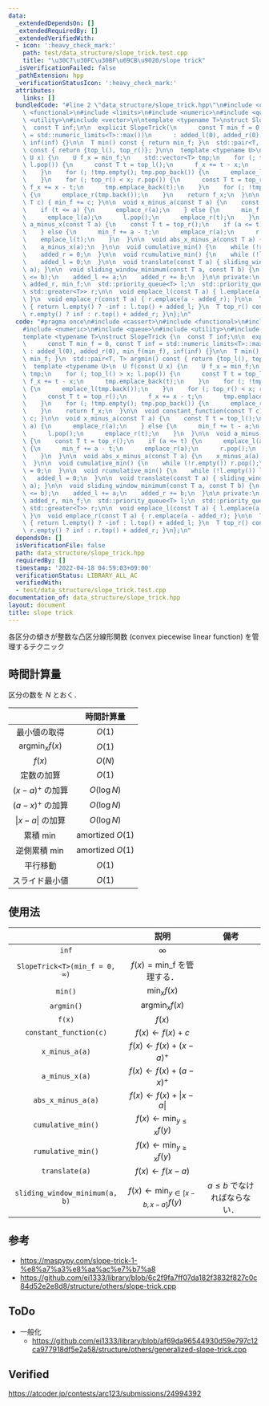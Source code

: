```yaml
---
data:
  _extendedDependsOn: []
  _extendedRequiredBy: []
  _extendedVerifiedWith:
  - icon: ':heavy_check_mark:'
    path: test/data_structure/slope_trick.test.cpp
    title: "\u30C7\u30FC\u30BF\u69CB\u9020/slope trick"
  _isVerificationFailed: false
  _pathExtension: hpp
  _verificationStatusIcon: ':heavy_check_mark:'
  attributes:
    links: []
  bundledCode: "#line 2 \"data_structure/slope_trick.hpp\"\n#include <cassert>\n#include\
    \ <functional>\n#include <limits>\n#include <numeric>\n#include <queue>\n#include\
    \ <utility>\n#include <vector>\n\ntemplate <typename T>\nstruct SlopeTrick {\n\
    \  const T inf;\n\n  explicit SlopeTrick(\n      const T min_f = 0, const T inf\
    \ = std::numeric_limits<T>::max())\n      : added_l(0), added_r(0), min_f(min_f),\
    \ inf(inf) {}\n\n  T min() const { return min_f; }\n  std::pair<T, T> argmin()\
    \ const { return {top_l(), top_r()}; }\n\n  template <typename U>\n  U f(const\
    \ U x) {\n    U f_x = min_f;\n    std::vector<T> tmp;\n    for (; top_l() > x;\
    \ l.pop()) {\n      const T t = top_l();\n      f_x += t - x;\n      tmp.emplace_back(t);\n\
    \    }\n    for (; !tmp.empty(); tmp.pop_back()) {\n      emplace_l(tmp.back());\n\
    \    }\n    for (; top_r() < x; r.pop()) {\n      const T t = top_r();\n     \
    \ f_x += x - t;\n      tmp.emplace_back(t);\n    }\n    for (; !tmp.empty(); tmp.pop_back())\
    \ {\n      emplace_r(tmp.back());\n    }\n    return f_x;\n  }\n\n  void constant_function(const\
    \ T c) { min_f += c; }\n\n  void x_minus_a(const T a) {\n    const T t = top_l();\n\
    \    if (t <= a) {\n      emplace_r(a);\n    } else {\n      min_f += t - a;\n\
    \      emplace_l(a);\n      l.pop();\n      emplace_r(t);\n    }\n  }\n\n  void\
    \ a_minus_x(const T a) {\n    const T t = top_r();\n    if (a <= t) {\n      emplace_l(a);\n\
    \    } else {\n      min_f += a - t;\n      emplace_r(a);\n      r.pop();\n  \
    \    emplace_l(t);\n    }\n  }\n\n  void abs_x_minus_a(const T a) {\n    x_minus_a(a);\n\
    \    a_minus_x(a);\n  }\n\n  void cumulative_min() {\n    while (!r.empty()) r.pop();\n\
    \    added_r = 0;\n  }\n\n  void rcumulative_min() {\n    while (!l.empty()) l.pop();\n\
    \    added_l = 0;\n  }\n\n  void translate(const T a) { sliding_window_minimum(a,\
    \ a); }\n\n  void sliding_window_minimum(const T a, const T b) {\n    assert(a\
    \ <= b);\n    added_l += a;\n    added_r += b;\n  }\n\n private:\n  T added_l,\
    \ added_r, min_f;\n  std::priority_queue<T> l;\n  std::priority_queue<T, std::vector<T>,\
    \ std::greater<T>> r;\n\n  void emplace_l(const T a) { l.emplace(a - added_l);\
    \ }\n  void emplace_r(const T a) { r.emplace(a - added_r); }\n\n  T top_l() const\
    \ { return l.empty() ? -inf : l.top() + added_l; }\n  T top_r() const { return\
    \ r.empty() ? inf : r.top() + added_r; }\n};\n"
  code: "#pragma once\n#include <cassert>\n#include <functional>\n#include <limits>\n\
    #include <numeric>\n#include <queue>\n#include <utility>\n#include <vector>\n\n\
    template <typename T>\nstruct SlopeTrick {\n  const T inf;\n\n  explicit SlopeTrick(\n\
    \      const T min_f = 0, const T inf = std::numeric_limits<T>::max())\n     \
    \ : added_l(0), added_r(0), min_f(min_f), inf(inf) {}\n\n  T min() const { return\
    \ min_f; }\n  std::pair<T, T> argmin() const { return {top_l(), top_r()}; }\n\n\
    \  template <typename U>\n  U f(const U x) {\n    U f_x = min_f;\n    std::vector<T>\
    \ tmp;\n    for (; top_l() > x; l.pop()) {\n      const T t = top_l();\n     \
    \ f_x += t - x;\n      tmp.emplace_back(t);\n    }\n    for (; !tmp.empty(); tmp.pop_back())\
    \ {\n      emplace_l(tmp.back());\n    }\n    for (; top_r() < x; r.pop()) {\n\
    \      const T t = top_r();\n      f_x += x - t;\n      tmp.emplace_back(t);\n\
    \    }\n    for (; !tmp.empty(); tmp.pop_back()) {\n      emplace_r(tmp.back());\n\
    \    }\n    return f_x;\n  }\n\n  void constant_function(const T c) { min_f +=\
    \ c; }\n\n  void x_minus_a(const T a) {\n    const T t = top_l();\n    if (t <=\
    \ a) {\n      emplace_r(a);\n    } else {\n      min_f += t - a;\n      emplace_l(a);\n\
    \      l.pop();\n      emplace_r(t);\n    }\n  }\n\n  void a_minus_x(const T a)\
    \ {\n    const T t = top_r();\n    if (a <= t) {\n      emplace_l(a);\n    } else\
    \ {\n      min_f += a - t;\n      emplace_r(a);\n      r.pop();\n      emplace_l(t);\n\
    \    }\n  }\n\n  void abs_x_minus_a(const T a) {\n    x_minus_a(a);\n    a_minus_x(a);\n\
    \  }\n\n  void cumulative_min() {\n    while (!r.empty()) r.pop();\n    added_r\
    \ = 0;\n  }\n\n  void rcumulative_min() {\n    while (!l.empty()) l.pop();\n \
    \   added_l = 0;\n  }\n\n  void translate(const T a) { sliding_window_minimum(a,\
    \ a); }\n\n  void sliding_window_minimum(const T a, const T b) {\n    assert(a\
    \ <= b);\n    added_l += a;\n    added_r += b;\n  }\n\n private:\n  T added_l,\
    \ added_r, min_f;\n  std::priority_queue<T> l;\n  std::priority_queue<T, std::vector<T>,\
    \ std::greater<T>> r;\n\n  void emplace_l(const T a) { l.emplace(a - added_l);\
    \ }\n  void emplace_r(const T a) { r.emplace(a - added_r); }\n\n  T top_l() const\
    \ { return l.empty() ? -inf : l.top() + added_l; }\n  T top_r() const { return\
    \ r.empty() ? inf : r.top() + added_r; }\n};\n"
  dependsOn: []
  isVerificationFile: false
  path: data_structure/slope_trick.hpp
  requiredBy: []
  timestamp: '2022-04-18 04:59:03+09:00'
  verificationStatus: LIBRARY_ALL_AC
  verifiedWith:
  - test/data_structure/slope_trick.test.cpp
documentation_of: data_structure/slope_trick.hpp
layout: document
title: slope trick
---
```


各区分の傾きが整数な凸区分線形関数 (convex piecewise linear function) を管理するテクニック


## 時間計算量

区分の数を $N$ とおく．

||時間計算量|
|:--:|:--:|
|最小値の取得|$O(1)$|
|$\mathrm{argmin}_x f(x)$|$O(1)$|
|$f(x)$|$O(N)$|
|定数の加算|$O(1)$|
|$(x - a)^+$ の加算|$O(\log{N})$|
|$(a - x)^+$ の加算|$O(\log{N})$|
|$\lvert x - a \rvert$ の加算|$O(\log{N})$|
|累積 $\min$|amortized $O(1)$|
|逆側累積 $\min$|amortized $O(1)$|
|平行移動|$O(1)$|
|スライド最小値|$O(1)$|


## 使用法

||説明|備考|
|:--:|:--:|:--:|
|`inf`|$\infty$||
|`SlopeTrick<T>(min_f = 0, ∞)`|$f(x) = \mathrm{min\_f}$ を管理する．||
|`min()`|$\min_x f(x)$||
|`argmin()`|$\mathrm{argmin}_x f(x)$||
|`f(x)`|$f(x)$|
|`constant_function(c)`|$f(x) \gets f(x) + c$||
|`x_minus_a(a)`|$f(x) \gets f(x) + (x - a)^+$||
|`a_minus_x(a)`|$f(x) \gets f(x) + (a - x)^+$||
|`abs_x_minus_a(a)`|$f(x) \gets f(x) + \lvert x - a \rvert$||
|`cumulative_min()`|$f(x) \gets \min_{y \leq x} f(y)$||
|`rumulative_min()`|$f(x) \gets \min_{y \geq x} f(y)$||
|`translate(a)`|$f(x) \gets f(x - a)$||
|`sliding_window_minimum(a, b)`|$f(x) \gets \min_{y \in \lbrack x - b, x - a \rbrack} f(y)$|$a \leq b$ でなければならない．|


## 参考

- https://maspypy.com/slope-trick-1-%e8%a7%a3%e8%aa%ac%e7%b7%a8
- https://github.com/ei1333/library/blob/6c2f9fa7ff07da182f3832f827c0c84d52e2e8d8/structure/others/slope-trick.cpp


## ToDo

- 一般化
  - https://github.com/ei1333/library/blob/af69da96544930d59e797c12ca977918df5e2a58/structure/others/generalized-slope-trick.cpp


## Verified

https://atcoder.jp/contests/arc123/submissions/24994392
